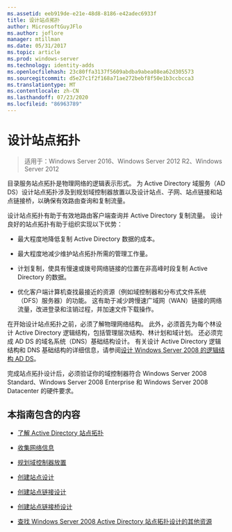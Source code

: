 ```yaml
---
ms.assetid: eeb919de-e21e-48d8-8186-e42adec6933f
title: 设计站点拓扑
author: MicrosoftGuyJFlo
ms.author: joflore
manager: mtillman
ms.date: 05/31/2017
ms.topic: article
ms.prod: windows-server
ms.technology: identity-adds
ms.openlocfilehash: 23c80ffa3137f5609abdba9abea08ea62d305573
ms.sourcegitcommit: d5e27c1f2f168a71ae272bebf8f50e1b3ccbcca3
ms.translationtype: MT
ms.contentlocale: zh-CN
ms.lasthandoff: 07/23/2020
ms.locfileid: "86963789"
---
```

# <a name="designing-the-site-topology"></a>设计站点拓扑

>适用于：Windows Server 2016、Windows Server 2012 R2、Windows Server 2012

目录服务站点拓扑是物理网络的逻辑表示形式。 为 Active Directory 域服务（AD DS）设计站点拓扑涉及到规划域控制器放置以及设计站点、子网、站点链接和站点链接桥，以确保有效路由查询和复制流量。  
  
设计站点拓扑有助于有效地路由客户端查询并 Active Directory 复制流量。 设计良好的站点拓扑有助于组织实现以下优势：  
  
-   最大程度地降低复制 Active Directory 数据的成本。  
  
-   最大程度地减少维护站点拓扑所需的管理工作量。  
  
-   计划复制，使具有慢速或拨号网络链接的位置在非高峰时段复制 Active Directory 的数据。  
  
-   优化客户端计算机查找最接近的资源（例如域控制器和分布式文件系统（DFS）服务器）的功能。 这有助于减少跨慢速广域网（WAN）链接的网络流量，改进登录和注销过程，并加速文件下载操作。  
  
在开始设计站点拓扑之前，必须了解物理网络结构。 此外，必须首先为每个林设计 Active Directory 逻辑结构，包括管理层次结构、林计划和域计划。 还必须完成 AD DS 的域名系统（DNS）基础结构设计。 有关设计 Active Directory 逻辑结构和 DNS 基础结构的详细信息，请参阅[设计 Windows Server 2008 的逻辑结构 AD DS](/previous-versions/windows/it-pro/windows-server-2008-R2-and-2008/cc770806(v=ws.10))。  
  
完成站点拓扑设计后，必须验证你的域控制器符合 Windows Server 2008 Standard、Windows Server 2008 Enterprise 和 Windows Server 2008 Datacenter 的硬件要求。  
  
## <a name="in-this-guide"></a>本指南包含的内容  
  
-   [了解 Active Directory 站点拓扑](../../ad-ds/plan/Understanding-Active-Directory-Site-Topology.md)  
  
-   [收集网络信息](../../ad-ds/plan/Collecting-Network-Information.md)  
  
-   [规划域控制器放置](../../ad-ds/plan/Planning-Domain-Controller-Placement.md)  
  
-   [创建站点设计](../../ad-ds/plan/Creating-a-Site-Design.md)  
  
-   [创建站点链接设计](../../ad-ds/plan/Creating-a-Site-Link-Design.md)  
  
-   [创建站点链接桥设计](../../ad-ds/plan/Creating-a-Site-Link-Bridge-Design.md)  
  
-   [查找 Windows Server 2008 Active Directory 站点拓扑设计的其他资源](../../ad-ds/plan/Finding-Additional-Resources-for-Windows-Server-2008-Active-Directory-Site-Topology-Design.md)  
  
